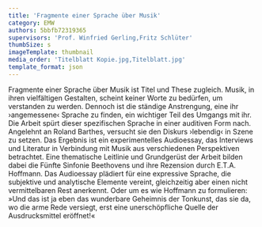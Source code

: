 ```yaml
---
title: 'Fragmente einer Sprache über Musik'
category: EMW
authors: 5bbfb72319365
supervisors: 'Prof. Winfried Gerling,Fritz Schlüter'
thumbSize: s
imageTemplate: thumbnail
media_order: 'Titelblatt Kopie.jpg,Titelblatt.jpg'
template_format: json
---
```


Fragmente einer Sprache über Musik ist Titel und These zugleich. Musik, in ihren vielfältigen Gestalten, scheint keiner Worte zu bedürfen, um verstanden zu werden. Dennoch ist die ständige Anstrengung, eine ihr ›angemessene‹ Sprache zu finden, ein wichtiger Teil des Umgangs mit ihr. Die Arbeit spürt dieser spezifischen Sprache in einer auditiven Form nach. Angelehnt an Roland Barthes, versucht sie den Diskurs ›lebendig‹ in Szene zu setzen. Das Ergebnis ist ein experimentelles Audioessay, das Interviews und Literatur in Verbindung mit Musik aus verschiedenen Perspektiven betrachtet. Eine thematische Leitlinie und Grundgerüst der Arbeit bilden dabei die Fünfte Sinfonie Beethovens und ihre Rezension durch E.T.A. Hoffmann. Das Audioessay plädiert für eine expressive Sprache, die subjektive und analytische Elemente vereint, gleichzeitig aber einen nicht vermittelbaren Rest anerkennt. Oder um es wie Hoffmann zu formulieren: »Und das ist ja eben das wunderbare Geheimnis der Tonkunst, das sie da, wo die arme Rede versiegt, erst eine unerschöpfliche Quelle der Ausdrucksmittel eröffnet!«